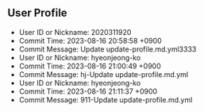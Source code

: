 ## User Profile
- User ID or Nickname: 2020311920
- Commit Time: 2023-08-16 20:58:58 +0900
- Commit Message: Update update-profile.md.yml3333
- User ID or Nickname: hyeonjeong-ko
- Commit Time: 2023-08-16 21:00:49 +0900
- Commit Message: hj-Update update-profile.md.yml
- User ID or Nickname: hyeonjeong-ko
- Commit Time: 2023-08-16 21:11:37 +0900
- Commit Message: 911-Update update-profile.md.yml
